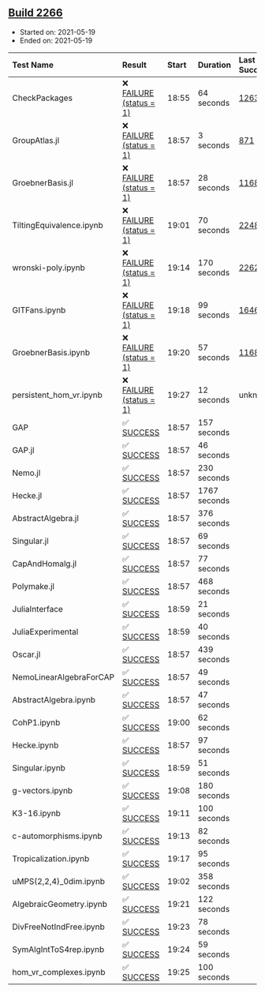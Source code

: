 ## [Build 2266](https://oscarci.mathematik.uni-kl.de/job/oscar-stable/2266/)

* Started on: 2021-05-19
* Ended on: 2021-05-19

| Test Name    | Result | Start | Duration | Last Success | First Failure |
|:-------------|:-------|:------|:---------|:-------------|:--------------|
| CheckPackages | ❌ [FAILURE (status = 1)](https://oscarci.mathematik.uni-kl.de/job/oscar-stable/2266/artifact/logs/build-2266/CheckPackages.log) | 18:55 | 64 seconds | [1263](https://oscarci.mathematik.uni-kl.de/job/oscar-stable/1263/) | [1264](https://oscarci.mathematik.uni-kl.de/job/oscar-stable/1264/) |
| GroupAtlas.jl | ❌ [FAILURE (status = 1)](https://oscarci.mathematik.uni-kl.de/job/oscar-stable/2266/artifact/logs/build-2266/GroupAtlas.jl.log) | 18:57 | 3 seconds | [871](https://oscarci.mathematik.uni-kl.de/job/oscar-stable/871/) | [872](https://oscarci.mathematik.uni-kl.de/job/oscar-stable/872/) |
| GroebnerBasis.jl | ❌ [FAILURE (status = 1)](https://oscarci.mathematik.uni-kl.de/job/oscar-stable/2266/artifact/logs/build-2266/GroebnerBasis.jl.log) | 18:57 | 28 seconds | [1168](https://oscarci.mathematik.uni-kl.de/job/oscar-stable/1168/) | [1169](https://oscarci.mathematik.uni-kl.de/job/oscar-stable/1169/) |
| TiltingEquivalence.ipynb | ❌ [FAILURE (status = 1)](https://oscarci.mathematik.uni-kl.de/job/oscar-stable/2266/artifact/logs/build-2266/TiltingEquivalence.ipynb.log) | 19:01 | 70 seconds | [2248](https://oscarci.mathematik.uni-kl.de/job/oscar-stable/2248/) | [2249](https://oscarci.mathematik.uni-kl.de/job/oscar-stable/2249/) |
| wronski-poly.ipynb | ❌ [FAILURE (status = 1)](https://oscarci.mathematik.uni-kl.de/job/oscar-stable/2266/artifact/logs/build-2266/wronski-poly.ipynb.log) | 19:14 | 170 seconds | [2262](https://oscarci.mathematik.uni-kl.de/job/oscar-stable/2262/) | [2263](https://oscarci.mathematik.uni-kl.de/job/oscar-stable/2263/) |
| GITFans.ipynb | ❌ [FAILURE (status = 1)](https://oscarci.mathematik.uni-kl.de/job/oscar-stable/2266/artifact/logs/build-2266/GITFans.ipynb.log) | 19:18 | 99 seconds | [1646](https://oscarci.mathematik.uni-kl.de/job/oscar-stable/1646/) | [1647](https://oscarci.mathematik.uni-kl.de/job/oscar-stable/1647/) |
| GroebnerBasis.ipynb | ❌ [FAILURE (status = 1)](https://oscarci.mathematik.uni-kl.de/job/oscar-stable/2266/artifact/logs/build-2266/GroebnerBasis.ipynb.log) | 19:20 | 57 seconds | [1168](https://oscarci.mathematik.uni-kl.de/job/oscar-stable/1168/) | [1169](https://oscarci.mathematik.uni-kl.de/job/oscar-stable/1169/) |
| persistent_hom_vr.ipynb | ❌ [FAILURE (status = 1)](https://oscarci.mathematik.uni-kl.de/job/oscar-stable/2266/artifact/logs/build-2266/persistent_hom_vr.ipynb.log) | 19:27 | 12 seconds | unknown | unknown |
| GAP | ✅ [SUCCESS](https://oscarci.mathematik.uni-kl.de/job/oscar-stable/2266/artifact/logs/build-2266/GAP.log) | 18:57 | 157 seconds |  |  |
| GAP.jl | ✅ [SUCCESS](https://oscarci.mathematik.uni-kl.de/job/oscar-stable/2266/artifact/logs/build-2266/GAP.jl.log) | 18:57 | 46 seconds |  |  |
| Nemo.jl | ✅ [SUCCESS](https://oscarci.mathematik.uni-kl.de/job/oscar-stable/2266/artifact/logs/build-2266/Nemo.jl.log) | 18:57 | 230 seconds |  |  |
| Hecke.jl | ✅ [SUCCESS](https://oscarci.mathematik.uni-kl.de/job/oscar-stable/2266/artifact/logs/build-2266/Hecke.jl.log) | 18:57 | 1767 seconds |  |  |
| AbstractAlgebra.jl | ✅ [SUCCESS](https://oscarci.mathematik.uni-kl.de/job/oscar-stable/2266/artifact/logs/build-2266/AbstractAlgebra.jl.log) | 18:57 | 376 seconds |  |  |
| Singular.jl | ✅ [SUCCESS](https://oscarci.mathematik.uni-kl.de/job/oscar-stable/2266/artifact/logs/build-2266/Singular.jl.log) | 18:57 | 69 seconds |  |  |
| CapAndHomalg.jl | ✅ [SUCCESS](https://oscarci.mathematik.uni-kl.de/job/oscar-stable/2266/artifact/logs/build-2266/CapAndHomalg.jl.log) | 18:57 | 77 seconds |  |  |
| Polymake.jl | ✅ [SUCCESS](https://oscarci.mathematik.uni-kl.de/job/oscar-stable/2266/artifact/logs/build-2266/Polymake.jl.log) | 18:57 | 468 seconds |  |  |
| JuliaInterface | ✅ [SUCCESS](https://oscarci.mathematik.uni-kl.de/job/oscar-stable/2266/artifact/logs/build-2266/JuliaInterface.log) | 18:59 | 21 seconds |  |  |
| JuliaExperimental | ✅ [SUCCESS](https://oscarci.mathematik.uni-kl.de/job/oscar-stable/2266/artifact/logs/build-2266/JuliaExperimental.log) | 18:59 | 40 seconds |  |  |
| Oscar.jl | ✅ [SUCCESS](https://oscarci.mathematik.uni-kl.de/job/oscar-stable/2266/artifact/logs/build-2266/Oscar.jl.log) | 18:57 | 439 seconds |  |  |
| NemoLinearAlgebraForCAP | ✅ [SUCCESS](https://oscarci.mathematik.uni-kl.de/job/oscar-stable/2266/artifact/logs/build-2266/NemoLinearAlgebraForCAP.log) | 18:57 | 49 seconds |  |  |
| AbstractAlgebra.ipynb | ✅ [SUCCESS](https://oscarci.mathematik.uni-kl.de/job/oscar-stable/2266/artifact/logs/build-2266/AbstractAlgebra.ipynb.log) | 18:57 | 47 seconds |  |  |
| CohP1.ipynb | ✅ [SUCCESS](https://oscarci.mathematik.uni-kl.de/job/oscar-stable/2266/artifact/logs/build-2266/CohP1.ipynb.log) | 19:00 | 62 seconds |  |  |
| Hecke.ipynb | ✅ [SUCCESS](https://oscarci.mathematik.uni-kl.de/job/oscar-stable/2266/artifact/logs/build-2266/Hecke.ipynb.log) | 18:57 | 97 seconds |  |  |
| Singular.ipynb | ✅ [SUCCESS](https://oscarci.mathematik.uni-kl.de/job/oscar-stable/2266/artifact/logs/build-2266/Singular.ipynb.log) | 18:59 | 51 seconds |  |  |
| g-vectors.ipynb | ✅ [SUCCESS](https://oscarci.mathematik.uni-kl.de/job/oscar-stable/2266/artifact/logs/build-2266/g-vectors.ipynb.log) | 19:08 | 180 seconds |  |  |
| K3-16.ipynb | ✅ [SUCCESS](https://oscarci.mathematik.uni-kl.de/job/oscar-stable/2266/artifact/logs/build-2266/K3-16.ipynb.log) | 19:11 | 100 seconds |  |  |
| c-automorphisms.ipynb | ✅ [SUCCESS](https://oscarci.mathematik.uni-kl.de/job/oscar-stable/2266/artifact/logs/build-2266/c-automorphisms.ipynb.log) | 19:13 | 82 seconds |  |  |
| Tropicalization.ipynb | ✅ [SUCCESS](https://oscarci.mathematik.uni-kl.de/job/oscar-stable/2266/artifact/logs/build-2266/Tropicalization.ipynb.log) | 19:17 | 95 seconds |  |  |
| uMPS(2,2,4)_0dim.ipynb | ✅ [SUCCESS](https://oscarci.mathematik.uni-kl.de/job/oscar-stable/2266/artifact/logs/build-2266/uMPS-2-2-4-_0dim.ipynb.log) | 19:02 | 358 seconds |  |  |
| AlgebraicGeometry.ipynb | ✅ [SUCCESS](https://oscarci.mathematik.uni-kl.de/job/oscar-stable/2266/artifact/logs/build-2266/AlgebraicGeometry.ipynb.log) | 19:21 | 122 seconds |  |  |
| DivFreeNotIndFree.ipynb | ✅ [SUCCESS](https://oscarci.mathematik.uni-kl.de/job/oscar-stable/2266/artifact/logs/build-2266/DivFreeNotIndFree.ipynb.log) | 19:23 | 78 seconds |  |  |
| SymAlgIntToS4rep.ipynb | ✅ [SUCCESS](https://oscarci.mathematik.uni-kl.de/job/oscar-stable/2266/artifact/logs/build-2266/SymAlgIntToS4rep.ipynb.log) | 19:24 | 59 seconds |  |  |
| hom_vr_complexes.ipynb | ✅ [SUCCESS](https://oscarci.mathematik.uni-kl.de/job/oscar-stable/2266/artifact/logs/build-2266/hom_vr_complexes.ipynb.log) | 19:25 | 100 seconds |  |  |
